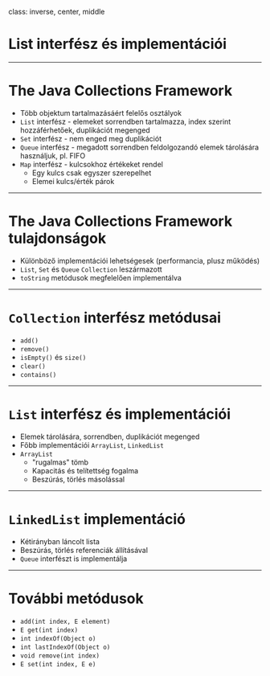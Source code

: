 class: inverse, center, middle



# List interfész és implementációi

---

# The Java Collections Framework

* Több objektum tartalmazásáért felelős osztályok
* `List` interfész - elemeket sorrendben tartalmazza, index szerint hozzáférhetőek, duplikációt megenged
* `Set` interfész - nem enged meg duplikációt
* `Queue` interfész - megadott sorrendben feldolgozandó elemek tárolására használjuk, pl. FIFO
* `Map` interfész - kulcsokhoz értékeket rendel
	* Egy kulcs csak egyszer szerepelhet 
	* Elemei kulcs/érték párok

---

# The Java Collections Framework tulajdonságok

* Különböző implementációi lehetségesek (performancia, plusz működés)
* `List`, `Set` és `Queue` `Collection` leszármazott
* `toString` metódusok megfelelően implementálva
---

# `Collection` interfész metódusai

* `add()`
* `remove()`
* `isEmpty()` és `size()`
* `clear()`
* `contains()`

---

# `List` interfész és implementációi

* Elemek tárolására, sorrendben, duplikációt megenged
* Főbb implementációi `ArrayList`, `LinkedList`
* `ArrayList`
  * "rugalmas" tömb
  * Kapacitás és telítettség fogalma
  * Beszúrás, törlés másolással

---

# `LinkedList` implementáció

* Kétirányban láncolt lista
* Beszúrás, törlés referenciák állításával
* `Queue` interfészt is implementálja

---

# További metódusok

* `add(int index, E element)`
* `E get(int index)`
* `int indexOf(Object o)`
* `int lastIndexOf(Object o)`
* `void remove(int index)`
* `E set(int index, E e)`
